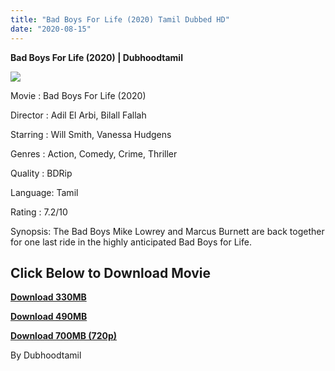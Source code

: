 ```yaml
---
title: "Bad Boys For Life (2020) Tamil Dubbed HD"
date: "2020-08-15"
---
```


**Bad Boys For Life (2020) | Dubhoodtamil**

[![](https://1.bp.blogspot.com/-wGKL20zNyok/Xzd3v3usacI/AAAAAAAACBI/PDO01972N9wZsiABXthS-QUgZr9oIr2XACNcBGAsYHQ/w344-h513/unnamed.jpg)](https://1.bp.blogspot.com/-wGKL20zNyok/Xzd3v3usacI/AAAAAAAACBI/PDO01972N9wZsiABXthS-QUgZr9oIr2XACNcBGAsYHQ/s512/unnamed.jpg)

Movie : Bad Boys For Life (2020)

Director : Adil El Arbi, Bilall Fallah

Starring : Will Smith, Vanessa Hudgens

Genres : Action, Comedy, Crime, Thriller

Quality : BDRip

Language: Tamil

Rating : 7.2/10

Synopsis: The Bad Boys Mike Lowrey and Marcus Burnett are back together for one last ride in the highly anticipated Bad Boys for Life.

## **Click Below to Download Movie**

**[Download 330MB](https://oncehelp.com/bad-boys-3-1)**

**[Download 490MB](https://oncehelp.com/bad-boys-3-2)**

**[Download 700MB (720p)](https://oncehelp.com/bad-boys-3-3)**

By Dubhoodtamil

